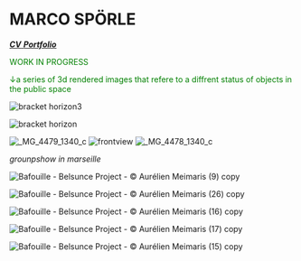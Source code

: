<h1>MARCO SPÖRLE</h1>

<a href="https://raw.githubusercontent.com/mspoerle/mspoerle.github.io/main/hanging.pdf" target="_blank" class="button"> **_CV_** </a> 
<a href="https://raw.githubusercontent.com/mspoerle/mspoerle.github.io/main/portfolio_final12.pdf" target="_blank" class="button"> **_Portfolio_** </a> 


<text style="color: green">WORK IN PROGRESS</text>

<text style="color: green">↓a series of 3d rendered images that refere to a diffrent status of objects in the public space</text>

![bracket horizon3](https://github.com/user-attachments/assets/33a08a3b-057a-4a4e-a105-3593fa49c7c7)

![bracket horizon](https://github.com/user-attachments/assets/7b073d27-0244-4017-835d-0d3f7070745b)


![_MG_4479_1340_c](https://github.com/user-attachments/assets/e4e05f3b-b287-435c-8369-5c2c53b7c093)
![frontview](https://github.com/user-attachments/assets/4e4c44ce-fbf6-4f86-ab32-ecb61a6fda65)
![_MG_4478_1340_c](https://github.com/user-attachments/assets/3edee609-279e-4419-942a-3770db1f3136)

_grounpshow in marseille_

![Bafouille - Belsunce Project - © Aurélien Meimaris (9) copy](https://github.com/user-attachments/assets/0d1a5e6b-4d73-4aeb-bc1d-af1081698266)

![Bafouille - Belsunce Project - © Aurélien Meimaris (26) copy](https://github.com/user-attachments/assets/a2d1025e-915a-4f96-a5a7-f7966a7e8f73)

![Bafouille - Belsunce Project - © Aurélien Meimaris (16) copy](https://github.com/user-attachments/assets/73998bfe-47f4-4572-9ef5-0ad311ce2c4f)


![Bafouille - Belsunce Project - © Aurélien Meimaris (17) copy](https://github.com/user-attachments/assets/419f2442-4ff0-4bb8-8682-d55b5e20616c)

![Bafouille - Belsunce Project - © Aurélien Meimaris (15) copy](https://github.com/user-attachments/assets/52c26d71-6e56-48d0-98d0-b71e1a058d82)



